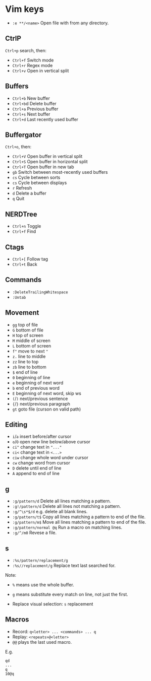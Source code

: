 # Vim keys

- `:e **/<name>` Open file with <name> from any directory.

## CtrlP

`Ctrl+p` search, then:
- `Ctrl+f` Switch mode
- `Ctrl+r` Regex mode
- `Ctrl+v` Open in vertical split

## Buffers

- `Ctrl+b`    New buffer
- `Ctrl+b`d   Delete buffer
- `Ctrl+a`    Previous buffer
- `Ctrl+s`    Next buffer
- `Ctrl+d`    Last recently used buffer

## Buffergator

`Ctrl+o`, then:
- `Ctrl+V` Open buffer in vertical split
- `Ctrl+S` Open buffer in horizontal split
- `Ctrl+T` Open buffer in new tab
- `gb`     Switch between most-recently used buffers
- `cs`     Cycle between sorts
- `cs`     Cycle between displays
- `r`      Refresh
- `d`      Delete a buffer
- `q`      Quit

## NERDTree

- `Ctrl+n`    Toggle
- `Ctrl+f`    Find

## Ctags

- `Ctrl+[`    Follow tag
- `Ctrl+t`    Back

## Commands

- `:DeleteTrailingWhitespace`
- `:Untab`

## Movement

- `gg` top of file
- `G`  bottom of file
- `H`  top of screen
- `M`  middle of screen
- `L`  bottom of screen
- `f"` move to next `"`
- `z.` line to middle
- `zz` line to top
- `zb` line to bottom
- `$`  end of line
- `0`  beginning of line
- `e`  beginning of next word
- `b`  end of previous word
- `E`  beginning of next word, skip ws
- `(`/`)`  next/previous sentence
- `{`/`}`  next/previous paragraph
- `gt` goto file (curson on valid path)

## Editing

- `i`/`a` insert before/after cursor
- `o`/`O` open new line below/above cursor
- `ci"`   change text in `"..."`
- `ci<`   change text in `<...>`
- `ciw`   change whole word under cursor
- `cw`    change word from cursor
- `D`     delete until end of line
- `A`     append to end of line

## g

- `:g/pattern/d`         Delete all lines matching a pattern.
- `:g!/pattern/d`        Delete all lines not matching a pattern.
- `:g/^\s*$/d`           e.g. delete all blank lines.
- `:g/pattern/t$`        Copy all lines matching a pattern to end of the file.
- `:g/pattern/m$`        Move all lines matching a pattern to end of the file.
- `:g/pattern/normal @q` Run a macro on matching lines.
- `:g/^/m0`              Revese a file.

## s

- `:%s/pattern/replacement/g`
- `:%s//replacement/g` Replace text last searched for.

Note:
- `%` means use the whole buffer.
- `g` means substitute every match on line, not just the first.

- Replace visual selection: `s` replacement <Esc>

## Macros

- Record: `q<letter> ... <commands> ... q`
- Replay: `<repeats>@<letter>`
- `@@` plays the last used macro.

E.g.
```
qd
...
q
10@q
```

